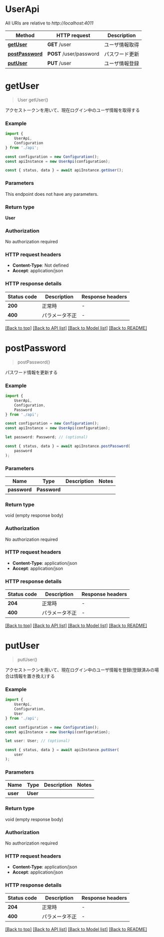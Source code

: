 # UserApi

All URIs are relative to *http://localhost:4011*

|Method | HTTP request | Description|
|------------- | ------------- | -------------|
|[**getUser**](#getuser) | **GET** /user | ユーザ情報取得|
|[**postPassword**](#postpassword) | **POST** /user/password | パスワード更新|
|[**putUser**](#putuser) | **PUT** /user | ユーザ情報登録|

# **getUser**
> User getUser()

アクセストークンを用いて、現在ログイン中のユーザ情報を取得する

### Example

```typescript
import {
    UserApi,
    Configuration
} from './api';

const configuration = new Configuration();
const apiInstance = new UserApi(configuration);

const { status, data } = await apiInstance.getUser();
```

### Parameters
This endpoint does not have any parameters.


### Return type

**User**

### Authorization

No authorization required

### HTTP request headers

 - **Content-Type**: Not defined
 - **Accept**: application/json


### HTTP response details
| Status code | Description | Response headers |
|-------------|-------------|------------------|
|**200** | 正常時 |  -  |
|**400** | パラメータ不正 |  -  |

[[Back to top]](#) [[Back to API list]](../README.md#documentation-for-api-endpoints) [[Back to Model list]](../README.md#documentation-for-models) [[Back to README]](../README.md)

# **postPassword**
> postPassword()

パスワード情報を更新する

### Example

```typescript
import {
    UserApi,
    Configuration,
    Password
} from './api';

const configuration = new Configuration();
const apiInstance = new UserApi(configuration);

let password: Password; // (optional)

const { status, data } = await apiInstance.postPassword(
    password
);
```

### Parameters

|Name | Type | Description  | Notes|
|------------- | ------------- | ------------- | -------------|
| **password** | **Password**|  | |


### Return type

void (empty response body)

### Authorization

No authorization required

### HTTP request headers

 - **Content-Type**: application/json
 - **Accept**: application/json


### HTTP response details
| Status code | Description | Response headers |
|-------------|-------------|------------------|
|**204** | 正常時 |  -  |
|**400** | パラメータ不正 |  -  |

[[Back to top]](#) [[Back to API list]](../README.md#documentation-for-api-endpoints) [[Back to Model list]](../README.md#documentation-for-models) [[Back to README]](../README.md)

# **putUser**
> putUser()

アクセストークンを用いて、現在ログイン中のユーザ情報を登録(登録済みの場合は情報を置き換え)する

### Example

```typescript
import {
    UserApi,
    Configuration,
    User
} from './api';

const configuration = new Configuration();
const apiInstance = new UserApi(configuration);

let user: User; // (optional)

const { status, data } = await apiInstance.putUser(
    user
);
```

### Parameters

|Name | Type | Description  | Notes|
|------------- | ------------- | ------------- | -------------|
| **user** | **User**|  | |


### Return type

void (empty response body)

### Authorization

No authorization required

### HTTP request headers

 - **Content-Type**: application/json
 - **Accept**: application/json


### HTTP response details
| Status code | Description | Response headers |
|-------------|-------------|------------------|
|**204** | 正常時 |  -  |
|**400** | パラメータ不正 |  -  |

[[Back to top]](#) [[Back to API list]](../README.md#documentation-for-api-endpoints) [[Back to Model list]](../README.md#documentation-for-models) [[Back to README]](../README.md)

